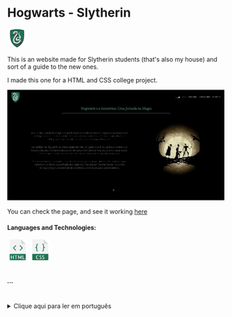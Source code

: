 <h1>Hogwarts - Slytherin</h1>  
<img src="images/sonserina.png" width="46"/>
  <p>This is an website made for Slytherin students (that's also my house) and sort of a guide to the new ones.</p>
  <p>I made this one for a HTML and CSS college project.</p>

<img src="images/sly.gif" width="500"/>
  
  <p>You can check the page, and see it working <a href="https://yasminconstantino.github.io/Hogwarts-Slytherin/">here</a></p>

  <h4> Languages and Technologies:</h4>
  <div>
    <img src="icons/html (1).png" width="48"/>
    <img src="icons/css (1).png" width="48"/>
  </div>
<br>
<h5>...</h5>
<br>
<section>
  <details>
    <summary>Clique aqui para ler em português</summary>
    <br>
    <p>Esse é um site feito para alunos da Sonserina (que também a minha comunal) e uma especia de guia para os novos estudantes.</p>
    <br>
    <p>Eu fiz esse site para um trabalho de HTML e CSS da faculdade</p>
    <p>Você pode acessar a página e ver ela funcionando <a href="https://yasminconstantino.github.io/Hogwarts-Slytherin/">aqui</a></p>
    <h4>Linguagens e tecnologias utilizadas:</h4>
    <div>
        <img src="icons/html (1).png" width="38"/>
        <img src="icons/css (1).png" width="38"/>
    </div>
  </details>
</section>
